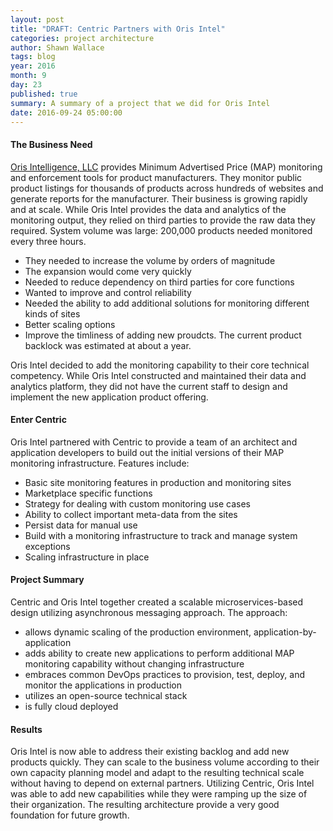 ```yaml
---
layout: post
title: "DRAFT: Centric Partners with Oris Intel"
categories: project architecture
author: Shawn Wallace
tags: blog
year: 2016
month: 9
day: 23
published: true
summary: A summary of a project that we did for Oris Intel
date: 2016-09-24 05:00:00
---
```


#### The Business Need
[Oris Intelligence, LLC](http://www.orisintel.com/) provides Minimum Advertised Price (MAP) monitoring and enforcement tools for product manufacturers. They 
monitor public product listings for thousands of products across hundreds of websites and generate reports for the manufacturer. Their business 
is growing rapidly and at scale. While Oris Intel provides the data and analytics of the monitoring output, they relied on third parties 
to provide the raw data they required. System volume was large: 200,000 products needed monitored every three hours.

* They needed to increase the volume by orders of magnitude
* The expansion would come very quickly
* Needed to reduce dependency on third parties for core functions
* Wanted to improve and control reliability
* Needed the ability to add additional solutions for monitoring different kinds of sites
* Better scaling options
* Improve the timliness of adding new proudcts. The current product backlock was estimated at about a year. 

Oris Intel decided to add the monitoring capability to their core technical competency. While Oris Intel constructed and maintained their 
data and analytics platform, they did not have the current staff to design and implement the new application product offering.

#### Enter Centric
Oris Intel partnered with Centric to provide a team of an architect and application developers to build out the initial versions of their 
MAP monitoring infrastructure. Features include:

* Basic site monitoring features in production and monitoring sites
* Marketplace specific functions
* Strategy for dealing with custom monitoring use cases
* Ability to collect important meta-data from the sites
* Persist data for manual use
* Build with a monitoring infrastructure to track and manage system exceptions
* Scaling infrastructure in place
 
#### Project Summary
Centric and Oris Intel together created a scalable microservices-based design utilizing asynchronous messaging approach. The approach:

* allows dynamic scaling of the production environment, application-by-application
* adds ability to create new applications to perform additional MAP monitoring capability without changing infrastructure
* embraces common DevOps practices to provision, test, deploy, and monitor the applications in production
* utilizes an open-source technical stack
* is fully cloud deployed

#### Results
Oris Intel is now able to address their existing backlog and add new products quickly. They can scale to the business volume according to their
own capacity planning model and adapt to the resulting technical scale without having to depend on external partners. Utilizing Centric, Oris Intel
was able to add new capabilities while they were ramping up the size of their organization. The resulting architecture provide a 
very good foundation for future growth.

